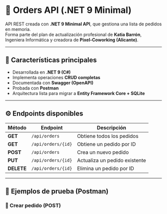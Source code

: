 # 🧩 Orders API (.NET 9 Minimal)

API REST creada con **.NET 9 Minimal API**, que gestiona una lista de pedidos en memoria.  
Forma parte del plan de actualización profesional de **Katia Barrón**, Ingeniera Informática y creadora de **Pixel-Coworking (Alicante)**.

---

## 🚀 Características principales
- Desarrollada en **.NET 9 (C#)**  
- Implementa operaciones **CRUD completas**  
- Documentada con **Swagger (OpenAPI)**  
- Probada con **Postman**  
- Arquitectura lista para migrar a **Entity Framework Core + SQLite**

---

## ⚙️ Endpoints disponibles
| Método | Endpoint | Descripción |
|--------|-----------|--------------|
| **GET** | `/api/orders` | Obtiene todos los pedidos |
| **GET** | `/api/orders/{id}` | Obtiene un pedido por ID |
| **POST** | `/api/orders` | Crea un nuevo pedido |
| **PUT** | `/api/orders/{id}` | Actualiza un pedido existente |
| **DELETE** | `/api/orders/{id}` | Elimina un pedido por ID |

---

## 🧪 Ejemplos de prueba (Postman)

### 🔸 Crear pedido (POST)
